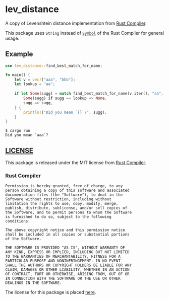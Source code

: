 # lev_distance

A copy of Levenshtein distance implementation from [Rust Compiler](https://github.com/rust-lang/rust/blob/0fb1c371d4a14f9ce7a721d8aea683a6e6774f6c/compiler/rustc_span/src/lev_distance.rs).

This package uses `String` instead of [`Symbol`](https://github.com/rust-lang/rust/blob/d6082292a6f3207cbdacd6633a5b9d1476bb6772/compiler/rustc_span/src/symbol.rs#L1625) of the Rust Compiler for general usage.

## Example

```rust
use lev_distance::find_best_match_for_name;

fn main() {
    let v = vec!["aaa", "bbb"];
    let lookup = "aa";
    
    if let Some(sugg) = match find_best_match_for_name(v.iter(), "aa", None) {
        Some(sugg) if sugg == lookup => None,
        sugg => sugg,
    } {
        println!("Did you mean `{}`?", sugg);
    }
}
```

```shell
$ cargo run
Did you mean `aaa`?
```

## [LICENSE](https://github.com/ken-matsui/lev_distance/blob/main/src/lib.rs#L1-L26)

This package is released under the MIT license from [Rust Compiler](https://github.com/rust-lang/rust/blob/0fb1c371d4a14f9ce7a721d8aea683a6e6774f6c/compiler/rustc_span/src/lev_distance.rs).

### Rust Compiler

```
Permission is hereby granted, free of charge, to any
person obtaining a copy of this software and associated
documentation files (the "Software"), to deal in the
Software without restriction, including without
limitation the rights to use, copy, modify, merge,
publish, distribute, sublicense, and/or sell copies of
the Software, and to permit persons to whom the Software
is furnished to do so, subject to the following
conditions:

The above copyright notice and this permission notice
shall be included in all copies or substantial portions
of the Software.

THE SOFTWARE IS PROVIDED "AS IS", WITHOUT WARRANTY OF
ANY KIND, EXPRESS OR IMPLIED, INCLUDING BUT NOT LIMITED
TO THE WARRANTIES OF MERCHANTABILITY, FITNESS FOR A
PARTICULAR PURPOSE AND NONINFRINGEMENT. IN NO EVENT
SHALL THE AUTHORS OR COPYRIGHT HOLDERS BE LIABLE FOR ANY
CLAIM, DAMAGES OR OTHER LIABILITY, WHETHER IN AN ACTION
OF CONTRACT, TORT OR OTHERWISE, ARISING FROM, OUT OF OR
IN CONNECTION WITH THE SOFTWARE OR THE USE OR OTHER
DEALINGS IN THE SOFTWARE.
```

The license for this package is placed [here](LICENSE).

